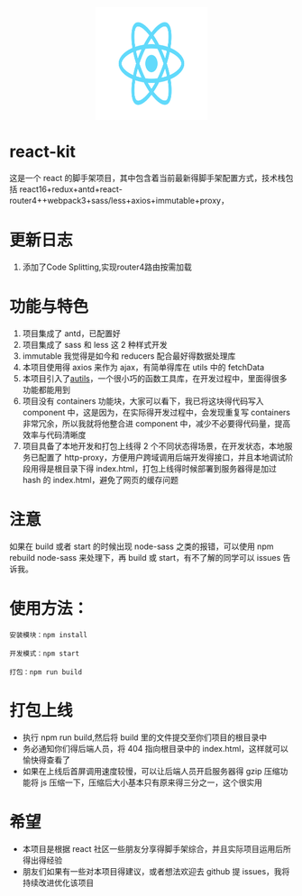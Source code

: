 <div  align="center">   
  <img  width = "200" height = "200" src="./src/images/logo.svg" align=center />
</div>

# react-kit

这是一个 react 的脚手架项目，其中包含着当前最新得脚手架配置方式，技术栈包括 react16+redux+antd+react-router4++webpack3+sass/less+axios+immutable+proxy，

# 更新日志

1. 添加了Code Splitting,实现router4路由按需加载

# 功能与特色

1. 项目集成了 antd，已配置好
2. 项目集成了 sass 和 less 这 2 种样式开发
3. immutable 我觉得是如今和 reducers 配合最好得数据处理库
4. 本项目使用得 axios 来作为 ajax，有简单得库在 utils 中的 fetchData
5. 本项目引入了[autils](https://github.com/zhangkun-Jser/autils)，一个很小巧的函数工具库，在开发过程中，里面得很多功能都能用到
6. 项目没有 containers 功能块，大家可以看下，我已将这块得代码写入 component 中，这是因为，在实际得开发过程中，会发现重复写 containers 非常冗余，所以我就将他整合进 component 中，减少不必要得代码量，提高效率与代码清晰度
7. 项目具备了本地开发和打包上线得 2 个不同状态得场景，在开发状态，本地服务已配置了 http-proxy，方便用户跨域调用后端开发得接口，并且本地调试阶段用得是根目录下得 index.html，打包上线得时候部署到服务器得是加过 hash 的 index.html，避免了网页的缓存问题

# 注意

如果在 build 或者 start 的时候出现 node-sass 之类的报错，可以使用 npm rebuild node-sass 来处理下，再 build 或 start，有不了解的同学可以 issues 告诉我。

# 使用方法：

    安装模块：npm install  

    开发模式：npm start  

    打包：npm run build

# 打包上线

* 执行 npm run build,然后将 build 里的文件提交至你们项目的根目录中
* 务必通知你们得后端人员，将 404 指向根目录中的 index.html，这样就可以愉快得查看了
* 如果在上线后首屏调用速度较慢，可以让后端人员开启服务器得 gzip 压缩功能将 js 压缩一下，压缩后大小基本只有原来得三分之一，这个很实用

# 希望

* 本项目是根据 react 社区一些朋友分享得脚手架综合，并且实际项目运用后所得出得经验
* 朋友们如果有一些对本项目得建议，或者想法欢迎去 github 提 issues，我将持续改进优化该项目
